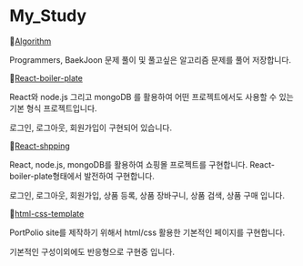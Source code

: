 # My_Study

:whale2:[Algorithm](https://github.com/DongjunBaek/My_Study/tree/master/Algorithm)

Programmers, BaekJoon 문제 풀이 및 풀고싶은 알고리즘 문제를 풀어 저장합니다.

:whale2:[React-boiler-plate](https://github.com/DongjunBaek/My_Study/tree/master/React-boiler-plate)

React와 node.js 그리고 mongoDB 를 활용하여 어떤 프로젝트에서도 사용할 수 있는 기본 형식 프로젝트입니다.

로그인, 로그아웃, 회원가입이 구현되어 있습니다.

:whale2:[React-shpping](https://github.com/DongjunBaek/My_Study/tree/master/React_shopping)

React, node.js, mongoDB를 활용하여 쇼핑몰 프로젝트를 구현합니다. React-boiler-plate형태에서 발전하여 구현합니다.

로그인, 로그아웃, 회원가입, 상품 등록, 상품 장바구니, 상품 검색, 상품 구매 입니다.

:whale2:[html-css-template](https://github.com/DongjunBaek/My_Study/tree/master/html-css-template	)

PortPolio site를 제작하기 위해서 html/css 활용한 기본적인 페이지를 구현합니다.

기본적인 구성이외에도 반응형으로 구현중 입니다.
